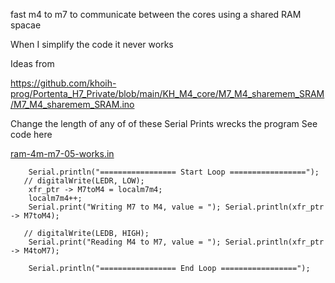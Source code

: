 fast m4 to m7 to communicate between the cores using a shared RAM spacae

When I simplify the code it never works


Ideas from 

https://github.com/khoih-prog/Portenta_H7_Private/blob/main/KH_M4_core/M7_M4_sharemem_SRAM/M7_M4_sharemem_SRAM.ino


Change the length of any of  of these Serial Prints wrecks the program
See code here

[ram-4m-m7-05-works.in](https://github.com/khoih-prog/Portenta_H7_Private/blob/main/KH_M4_core/M7_M4_sharemem_SRAM/M7_M4_sharemem_SRAM.ino#L57-L66)




```
    Serial.println("================= Start Loop =================");
   // digitalWrite(LEDR, LOW);
    xfr_ptr -> M7toM4 = localm7m4;
    localm7m4++;
    Serial.print("Writing M7 to M4, value = "); Serial.println(xfr_ptr -> M7toM4);

   // digitalWrite(LEDB, HIGH);
    Serial.print("Reading M4 to M7, value = "); Serial.println(xfr_ptr -> M4toM7);

    Serial.println("================= End Loop =================");
```



